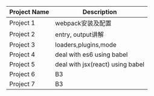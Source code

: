 
| Project Name | Description                      |
| ------------ | -------------------------------- |
| Project 1    | webpack安装及配置                |
| Project 2    | entry, output讲解                |
| Project 3    | loaders,plugins,mode             |
| Project 4    | deal with es6 using babel        |
| Project 5    | deal with jsx(react) using babel |
| Project 6    | B3                               |
| Project 7    | B3                               |